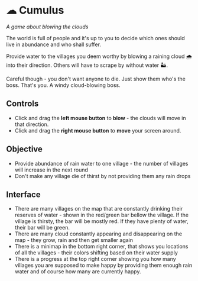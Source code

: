 # ☁ Cumulus
*A game about blowing the clouds*

The world is full of people and it's up to you to decide which ones should live in abundance and who shall suffer.

Provide water to the villages you deem worthy by blowing a raining cloud 🌧 into their direction. Others will have to scrape by without 
water 🏜.

Careful though - you don't want anyone to die. Just show them who's the boss. That's you. A windy cloud-blowing boss.

## Controls
* Click and drag the **left mouse button** to **blow** - the clouds will move in that direction.
* Click and drag the **right mouse button** to **move** your screen around.

## Objective
* Provide abundance of rain water to one village - the number of villages will increase in the next round
* Don't make any village die of thirst by not providing them any rain drops

## Interface
* There are many villages on the map that are constantly drinking their reserves of water - shown in the red/green bar bellow the village.
If the village is thirsty, the bar will be mostly red. If they have plenty of water, their bar will be green.
* There are many cloud constantly appearing and disappearing on the map - they grow, rain and then get smaller again
* There is a minimap in the bottom right corner, that shows you locations of all the villages - their colors shifting based on their water
supply
* There is a progress at the top right corner showing you how many villages you are supposed to make happy by providing them enough rain
water and of course how many are currently happy.
